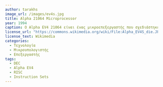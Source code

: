 ```yaml
---
author: tarakhs
image_url: /images/ev4s.jpg
title: Alpha 21064 Microprocessor
year: 1994
caption: Ο Alpha EV4 21064 είναι ένας μικροεπεξεργαστής που σχεδιάστηκε από την DEC και κυκλοφόρησε το 1994. Αυτός ο επεξεργαστής χρησιμοποιεί την Instruction Set Alpha (ISA), η οποία είναι μια αρχιτεκτονική RISC. Πρόκειται για έναν επεξεργαστή 32 bit και 200 mHz. Το Alpha ISA είναι ένα σχετικά απλό σύνολο εντολών που προσφέρει μια σειρά πλεονεκτημάτων, όπως υψηλότερες επιδόσεις, μειωμένο χρόνο ανάκλησης εντολών και μειωμένο μέγεθος κώδικα, κάτι το οποίο ώθησε την DEC να τον χρησιμοποιήσει σε πολλές από τις συσκευές που παρήγαγε τότε.
license_url: "https://commons.wikimedia.org/wiki/File:Alpha_EV4S_die.JPG"
license_text: Wikimedia 
categories:
  - Τεχνολογία
  - Μικρουπολογιστής
  - Επεξεργαστής
tags:
  - DEC
  - Alpha EV4
  - RISC
  - Instruction Sets
---
```

